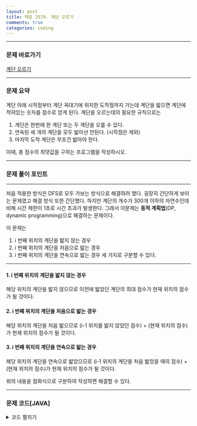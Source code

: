 ```yaml
---
layout: post
title: 백준 2579. 계단 오르기
comments: true 
categories: coding
---
```


- - -
### 문제 바로가기
[계단 오르기](https://www.acmicpc.net/problem/2579)

- - - 
### 문제 요약 
계단 아래 시작점부터 계단 꼭대기에 위치한 도착점까지 가는데 계단을 밟으면 계단에 적혀있는 숫자를 점수로 얻게 된다.
계단을 오르는데의 필요한 규칙으로는
1. 계단은 한번에 한 계단 또는 두 계단을 오를 수 있다.
2. 연속된 세 개의 계단을 모두 밟아선 안된다. (시작점은 제외)
3. 마지막 도착 계단은 무조건 밟아야 한다.

이때, 총 점수의 최댓값을 구하는 프로그램을 작성하시오.
- - -

### 문제 풀이 포인트
- - - 
처음 적용한 방식은 DFS로 모두 가보는 방식으로 해결하려 했다. 굉장히 간단하게 보이는 문제였고 해결 방식 또한 간단했다.
하지만 계단의 개수가 300개 이하의 자연수인데 비해 시간 제한이 1초로 시간 초과가 발생한다.
그래서 이문제는  **동적 계획법**(DP, dynamic programming)으로 해결하는 문제이다. 

이 문제는 
1. i 번째 위치의 계단을 밟지 않는 경우
2. i 번째 위치의 계단을 처음으로 밟는 경우
3. i 번째 위치의 계단을 연속으로 밟는 경우 
세 가지로 구분할 수 있다.
- - -

#### **1. i 번째 위치의 계단을 밟지 않는 경우**
  해당 위치의 계단을 밟지 않으므로 이전에 밟았던 계단의 최대 점수가 현재 위치의 점수가 될 것이다.

#### **2. i 번째 위치의 계단을 처음으로 밟는 경우**
  해당 위치의 계단을 처음 밟으므로 (i-1 위치를 밟지 않았던 점수) + (현재 위치의 점수)가 현재 위치의 점수가 될 것이다.

#### **3. i 번째 위치의 계단을 연속으로 밟는 경우**
  해당 위치의 계단을 연속으로 밟았으므로 (i-1 위치의 계단을 처음 밟았을 때의 점수) + (현재 위치의 점수)가 현재 위치의 점수가 될 것이다.

위의 내용을 점화식으로 구분하여 작성하면 해결할 수 있다.

- - -
###  문제 코드[JAVA]
<details>
<summary>코드 펼치기</summary>
<div markdown="1">

- - -
```java

import java.util.*;

public class Main {
  static int N;
  static int[] arr;
  static int[][] dp;
  public static void main(String[] args) throws Exception{
    Scanner sc = new Scanner(System.in);
    N = sc.nextInt();
    arr = new int[N+1];
    dp = new int[N+1][3];
    for(int i = 1; i <= N;i++) {
      arr[i] = sc.nextInt();

    }
    for(int i = 1; i <= N; i++) {
      dp[i][0] = Math.max(dp[i-1][1], dp[i-1][2]); // i 번째를 안밟음
      dp[i][1] = dp[i-1][0] + arr[i];             // i 번째를 처음 밟음
      dp[i][2] = dp[i-1][1] + arr[i];             // i-1 번째와 i번째를 연속으로 밟음
    }

    System.out.println(Math.max(dp[N][1], dp[N][2]));
    sc.close();
  }

}

```
</div>
</details>